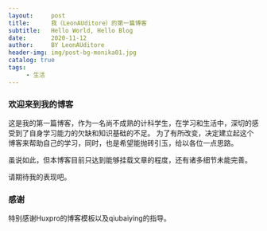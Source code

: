 ```yaml
---
layout:     post
title:      我（LeonAUditore）的第一篇博客
subtitle:   Hello World, Hello Blog
date:       2020-11-12
author:     BY LeonAUditore
header-img: img/post-bg-monika01.jpg
catalog: true
tags:
     - 生活
---
```


### 欢迎来到我的博客
这是我的第一篇博客，作为一名尚不成熟的计科学生，在学习和生活中，深切的感受到了自身学习能力的欠缺和知识基础的不足。
为了有所改变，决定建立起这个博客来帮助自己的学习，同时，也是希望能抛砖引玉，给以各位一点思路。

虽说如此，但本博客目前只达到能够挂载文章的程度，还有诸多细节未能完善。

请期待我的表现吧。

### 感谢
特别感谢Huxpro的博客模板以及qiubaiying的指导。